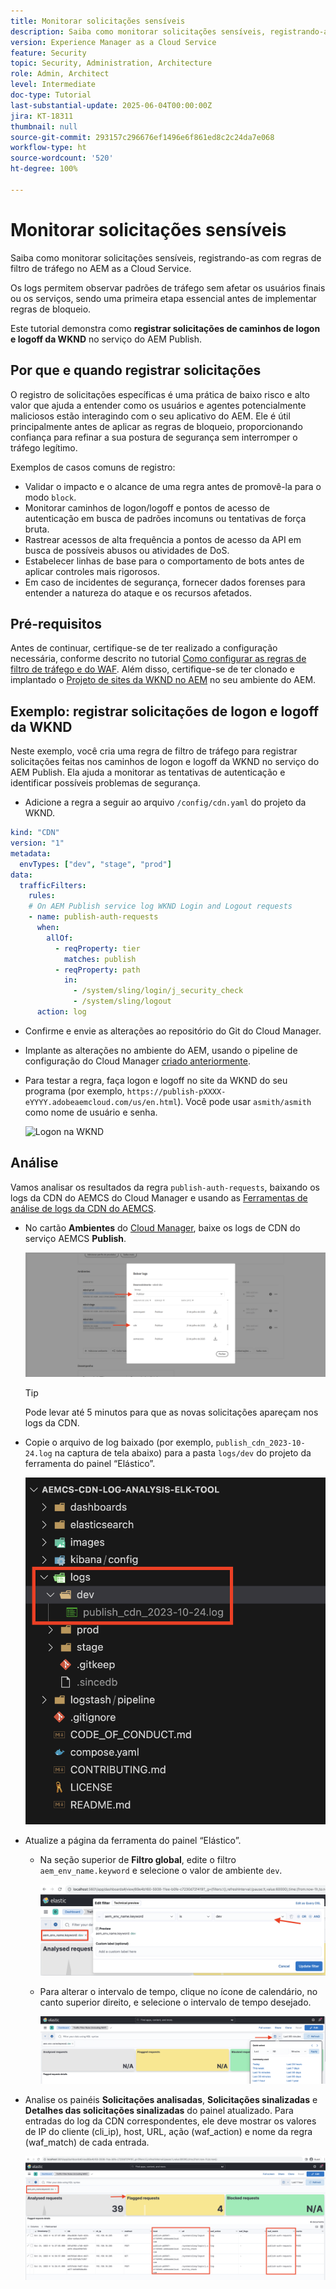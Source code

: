 ```yaml
---
title: Monitorar solicitações sensíveis
description: Saiba como monitorar solicitações sensíveis, registrando-as com regras de filtro de tráfego no AEM as a Cloud Service.
version: Experience Manager as a Cloud Service
feature: Security
topic: Security, Administration, Architecture
role: Admin, Architect
level: Intermediate
doc-type: Tutorial
last-substantial-update: 2025-06-04T00:00:00Z
jira: KT-18311
thumbnail: null
source-git-commit: 293157c296676ef1496e6f861ed8c2c24da7e068
workflow-type: ht
source-wordcount: '520'
ht-degree: 100%

---
```


# Monitorar solicitações sensíveis

Saiba como monitorar solicitações sensíveis, registrando-as com regras de filtro de tráfego no AEM as a Cloud Service.

Os logs permitem observar padrões de tráfego sem afetar os usuários finais ou os serviços, sendo uma primeira etapa essencial antes de implementar regras de bloqueio.

Este tutorial demonstra como **registrar solicitações de caminhos de logon e logoff da WKND** no serviço do AEM Publish.

## Por que e quando registrar solicitações

O registro de solicitações específicas é uma prática de baixo risco e alto valor que ajuda a entender como os usuários e agentes potencialmente maliciosos estão interagindo com o seu aplicativo do AEM. Ele é útil principalmente antes de aplicar as regras de bloqueio, proporcionando confiança para refinar a sua postura de segurança sem interromper o tráfego legítimo.

Exemplos de casos comuns de registro:

- Validar o impacto e o alcance de uma regra antes de promovê-la para o modo `block`.
- Monitorar caminhos de logon/logoff e pontos de acesso de autenticação em busca de padrões incomuns ou tentativas de força bruta.
- Rastrear acessos de alta frequência a pontos de acesso da API em busca de possíveis abusos ou atividades de DoS.
- Estabelecer linhas de base para o comportamento de bots antes de aplicar controles mais rigorosos.
- Em caso de incidentes de segurança, fornecer dados forenses para entender a natureza do ataque e os recursos afetados.

## Pré-requisitos

Antes de continuar, certifique-se de ter realizado a configuração necessária, conforme descrito no tutorial [Como configurar as regras de filtro de tráfego e do WAF](../setup.md). Além disso, certifique-se de ter clonado e implantado o [Projeto de sites da WKND no AEM](https://github.com/adobe/aem-guides-wknd) no seu ambiente do AEM.

## Exemplo: registrar solicitações de logon e logoff da WKND

Neste exemplo, você cria uma regra de filtro de tráfego para registrar solicitações feitas nos caminhos de logon e logoff da WKND no serviço do AEM Publish. Ela ajuda a monitorar as tentativas de autenticação e identificar possíveis problemas de segurança.

- Adicione a regra a seguir ao arquivo `/config/cdn.yaml` do projeto da WKND.

```yaml
kind: "CDN"
version: "1"
metadata:
  envTypes: ["dev", "stage", "prod"]
data:
  trafficFilters:
    rules:
    # On AEM Publish service log WKND Login and Logout requests
    - name: publish-auth-requests
      when:
        allOf:
          - reqProperty: tier
            matches: publish
          - reqProperty: path
            in:
              - /system/sling/login/j_security_check
              - /system/sling/logout
      action: log   
```

- Confirme e envie as alterações ao repositório do Git do Cloud Manager.

- Implante as alterações no ambiente do AEM, usando o pipeline de configuração do Cloud Manager [criado anteriormente](../setup.md#deploy-rules-using-adobe-cloud-manager).

- Para testar a regra, faça logon e logoff no site da WKND do seu programa (por exemplo, `https://publish-pXXXX-eYYYY.adobeaemcloud.com/us/en.html`). Você pode usar `asmith/asmith` como nome de usuário e senha.

  ![Logon na WKND](../assets/how-to/wknd-login.png)

## Análise

Vamos analisar os resultados da regra `publish-auth-requests`, baixando os logs da CDN do AEMCS do Cloud Manager e usando as [Ferramentas de análise de logs da CDN do AEMCS](../setup.md#setup-the-elastic-dashboard-tool).

- No cartão **Ambientes** do [Cloud Manager](https://my.cloudmanager.adobe.com/), baixe os logs de CDN do serviço AEMCS **Publish**.

  ![Downloads de logs da CDN do Cloud Manager](../assets/how-to/cloud-manager-cdn-log-downloads.png)

  >[!TIP]
  >
  > Pode levar até 5 minutos para que as novas solicitações apareçam nos logs da CDN.

- Copie o arquivo de log baixado (por exemplo, `publish_cdn_2023-10-24.log` na captura de tela abaixo) para a pasta `logs/dev` do projeto da ferramenta do painel “Elástico”.

  ![Pasta de logs da ferramenta ELK](../assets/how-to/elk-tool-logs-folder.png)

- Atualize a página da ferramenta do painel “Elástico”.
   - Na seção superior de **Filtro global**, edite o filtro `aem_env_name.keyword` e selecione o valor de ambiente `dev`.

     ![Filtro global da ferramenta ELK](../assets/how-to/elk-tool-global-filter.png)

   - Para alterar o intervalo de tempo, clique no ícone de calendário, no canto superior direito, e selecione o intervalo de tempo desejado.

     ![Intervalo de tempo da ferramenta ELK](../assets/how-to/elk-tool-time-interval.png)

- Analise os painéis **Solicitações analisadas**, **Solicitações sinalizadas** e **Detalhes das solicitações sinalizadas** do painel atualizado. Para entradas do log da CDN correspondentes, ele deve mostrar os valores de IP do cliente (cli_ip), host, URL, ação (waf_action) e nome da regra (waf_match) de cada entrada.

  ![Painel da ferramenta ELK](../assets/how-to/elk-tool-dashboard.png)

